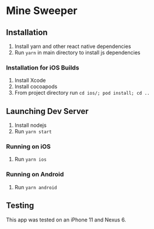 # Mine Sweeper  

## Installation
1. Install yarn and other react native dependencies
2. Run `yarn` in main directory to install js dependencies  

### Installation for iOS Builds  
1. Install Xcode  
2. Install cocoapods  
3. From project directory run `cd ios/; pod install; cd ..`  

## Launching Dev Server  
1. Install nodejs  
2. Run `yarn start`  

### Running on iOS  
1. Run `yarn ios`  

### Running on Android
1. Run `yarn android`

## Testing  

This app was tested on an iPhone 11 and Nexus 6.  
